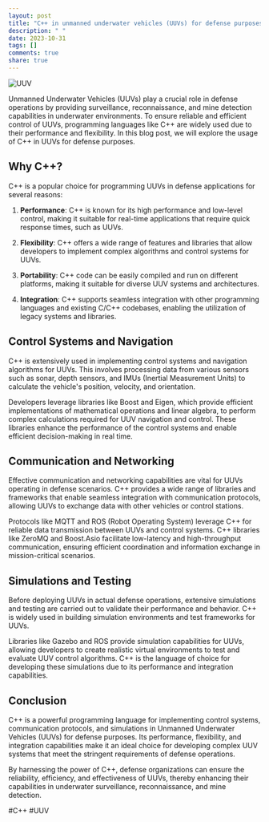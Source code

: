 ```yaml
---
layout: post
title: "C++ in unmanned underwater vehicles (UUVs) for defense purposes"
description: " "
date: 2023-10-31
tags: []
comments: true
share: true
---
```


![UUV](https://example.com/uuv_image.jpg)

Unmanned Underwater Vehicles (UUVs) play a crucial role in defense operations by providing surveillance, reconnaissance, and mine detection capabilities in underwater environments. To ensure reliable and efficient control of UUVs, programming languages like C++ are widely used due to their performance and flexibility. In this blog post, we will explore the usage of C++ in UUVs for defense purposes.

## Why C++?

C++ is a popular choice for programming UUVs in defense applications for several reasons:

1. **Performance**: C++ is known for its high performance and low-level control, making it suitable for real-time applications that require quick response times, such as UUVs.

2. **Flexibility**: C++ offers a wide range of features and libraries that allow developers to implement complex algorithms and control systems for UUVs.

3. **Portability**: C++ code can be easily compiled and run on different platforms, making it suitable for diverse UUV systems and architectures.

4. **Integration**: C++ supports seamless integration with other programming languages and existing C/C++ codebases, enabling the utilization of legacy systems and libraries.

## Control Systems and Navigation

C++ is extensively used in implementing control systems and navigation algorithms for UUVs. This involves processing data from various sensors such as sonar, depth sensors, and IMUs (Inertial Measurement Units) to calculate the vehicle's position, velocity, and orientation.

Developers leverage libraries like Boost and Eigen, which provide efficient implementations of mathematical operations and linear algebra, to perform complex calculations required for UUV navigation and control. These libraries enhance the performance of the control systems and enable efficient decision-making in real time.

## Communication and Networking

Effective communication and networking capabilities are vital for UUVs operating in defense scenarios. C++ provides a wide range of libraries and frameworks that enable seamless integration with communication protocols, allowing UUVs to exchange data with other vehicles or control stations.

Protocols like MQTT and ROS (Robot Operating System) leverage C++ for reliable data transmission between UUVs and control systems. C++ libraries like ZeroMQ and Boost.Asio facilitate low-latency and high-throughput communication, ensuring efficient coordination and information exchange in mission-critical scenarios.

## Simulations and Testing

Before deploying UUVs in actual defense operations, extensive simulations and testing are carried out to validate their performance and behavior. C++ is widely used in building simulation environments and test frameworks for UUVs.

Libraries like Gazebo and ROS provide simulation capabilities for UUVs, allowing developers to create realistic virtual environments to test and evaluate UUV control algorithms. C++ is the language of choice for developing these simulations due to its performance and integration capabilities.

## Conclusion

C++ is a powerful programming language for implementing control systems, communication protocols, and simulations in Unmanned Underwater Vehicles (UUVs) for defense purposes. Its performance, flexibility, and integration capabilities make it an ideal choice for developing complex UUV systems that meet the stringent requirements of defense operations.

By harnessing the power of C++, defense organizations can ensure the reliability, efficiency, and effectiveness of UUVs, thereby enhancing their capabilities in underwater surveillance, reconnaissance, and mine detection.

\#C++ #UUV
